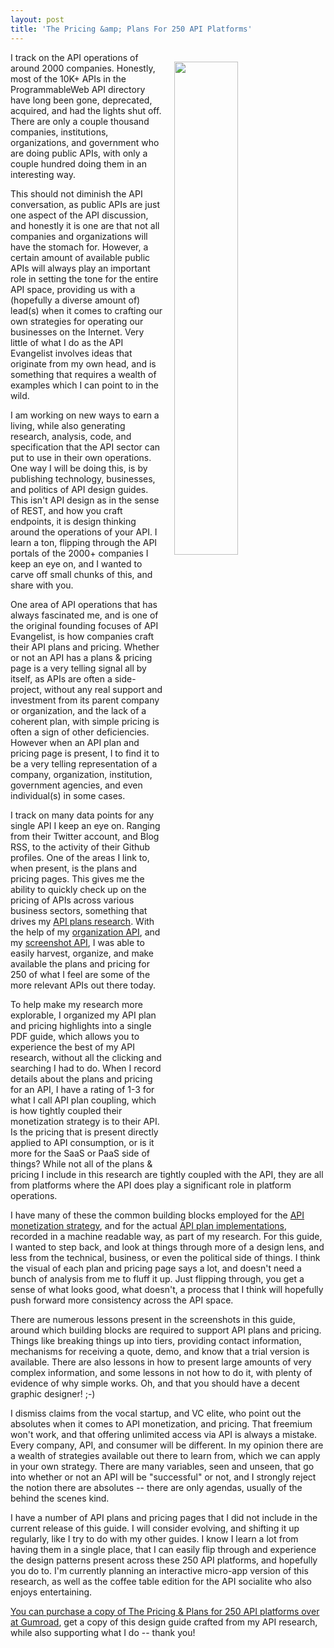```yaml
---
layout: post
title: 'The Pricing &amp; Plans For 250 API Platforms'
---
```

<p><a href="https://gumroad.com/l/eaEq"><img style="padding: 15px;" src="http://kinlane-productions.s3.amazonaws.com/api-evangelist-site/blog/api-evangelist-250-pricing-and-plan-pages.png" alt="" width="45%" align="right" /></a></p>
<p>I track on the API operations of around 2000 companies. Honestly, most of the 10K+ APIs in the ProgrammableWeb API directory have long been gone, deprecated, acquired, and had the lights shut off. There are only a couple thousand companies, institutions, organizations, and government who are doing public APIs, with only a couple hundred doing them in an interesting way.</p>
<p>This should not diminish the API conversation, as public APIs are just one aspect of the API discussion, and honestly it is one are that not all companies and organizations will have the stomach for. However, a certain amount of available public APIs will always play an important role in setting the tone for the entire API space, providing us with a (hopefully a diverse amount of) lead(s) when it comes to crafting our own strategies for operating our businesses on the Internet. Very little of what I do as the API Evangelist involves ideas that originate from my own head, and is something that requires a wealth of examples which I can point to in the wild.&nbsp;</p>
<p>I am working on new ways to earn a living, while also generating research, analysis, code, and specification that the API sector can put to use in their own operations. One way I will be doing this, is by publishing technology, businesses, and politics of API design guides. This isn't API design as in the sense of REST, and how you craft endpoints, it is design thinking around the operations of your API. I learn a ton, flipping through the API portals of the 2000+ companies I keep an eye on, and I wanted to carve off small chunks of this, and share with you.</p>
<p>One area of API operations that has always fascinated me, and is one of the original founding focuses of API Evangelist, is how companies craft their API plans and pricing. Whether or not an API has a plans &amp; pricing page is a very telling signal all by itself, as APIs are often a side-project, without any real support and investment from its parent company or organization, and the lack of a coherent plan, with simple pricing is often a sign of other deficiencies. However when an API plan and pricing page is present, I to find it to be a very telling representation of a company, organization, institution, government agencies, and even individual(s) in some cases.&nbsp;</p>
<p>I track on many data points for any single API I keep an eye on. Ranging from their Twitter account, and Blog RSS, to the activity of their Github profiles. One of the areas I link to, when present, is the plans and pricing pages. This gives me the ability to quickly check up on the pricing of APIs across various business sectors, something that drives my <a href="http://plans.apievangelist.com/">API plans research</a>. With the help of my <a href="http://developer.kinlane.com/">organization API</a>, and my <a href="http://developer.kinlane.com/">screenshot API</a>, I was able to easily harvest, organize, and make available the plans and pricing for 250 of what I feel are some of the more relevant APIs out there today.</p>
<p>To help make my research more explorable, I organized my API plan and pricing highlights into a single PDF guide, which allows you to experience the best of my API research, without all the clicking and searching I had to do. When I record details about the plans and pricing for an API, I have a rating of 1-3 for what I call API plan coupling, which is how tightly coupled their monetization strategy is to their API. Is the pricing that is present directly applied to API consumption, or is it more for the SaaS or PaaS side of things? While not all of the plans &amp; pricing I include in this research are tightly coupled with the API, they are all from platforms where the API does play a significant role in platform operations.&nbsp;</p>
<p>I have many of these the common building blocks employed for the <a href="http://monetization.apievangelist.com/">API monetization strategy</a>, and for the actual <a href="http://plans.apievangelist.com/">API plan implementations</a>, recorded in a machine readable way, as part of my research. For this guide, I wanted to step back, and look at things through more of a design lens, and less from the technical, business, or even the political side of things. I think the visual of each plan and pricing page says a lot, and doesn't need a bunch of analysis from me to fluff it up. Just flipping through, you get a sense of what looks good, what doesn't, a process that I think will hopefully push forward more consistency across the API space.</p>
<p>There are numerous lessons present in the screenshots in this guide, around which building blocks are required to support API plans and pricing. Things like breaking things up into tiers, providing contact information, mechanisms for receiving a quote, demo, and know that a trial version is available. There are also lessons in how to present large amounts of very complex information, and some lessons in not how to do it, with plenty of evidence of why simple works. Oh, and that you should have a decent graphic designer! ;-)</p>
<p>I dismiss claims from the vocal startup, and VC elite, who point out the absolutes when it comes to API monetization, and pricing. That freemium won't work, and that offering unlimited access via API is always a mistake. Every company, API, and consumer will be different. In my opinion there are a wealth of strategies available out there to learn from, which we can apply in your own strategy. There are many variables, seen and unseen, that go into whether or not an API will be "successful" or not, and I strongly reject the notion there are absolutes -- there are only agendas, usually of the behind the scenes kind.</p>
<p>I have a number of API plans and pricing pages that I did not include in the current release of this guide. I will consider evolving, and shifting it up regularly, like I try to do with my other guides. I know I learn a lot from having them in a single place, that I can easily flip through and experience the design patterns present across these 250 API platforms, and hopefully you do to. I'm currently planning an interactive micro-app version of this research, as well as the coffee table edition for the API socialite who also enjoys entertaining.</p>
<p><a href="https://gumroad.com/l/eaEq">You can purchase a copy of The Pricing &amp; Plans for 250 API platforms over at Gumroad</a>, get a copy of this design guide crafted from my API research, while also supporting what I do -- thank you!</p>